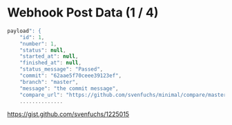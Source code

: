 
# Webhook Post Data (1 / 4)

```javascript
payload": {
    "id": 1,
    "number": 1,
    "status": null,
    "started_at": null,
    "finished_at": null,
    "status_message": "Passed",
    "commit": "62aae5f70ceee39123ef",
    "branch": "master",
    "message": "the commit message",
    "compare_url": "https://github.com/svenfuchs/minimal/compare/master...develop",
    ..............
```

https://gist.github.com/svenfuchs/1225015
